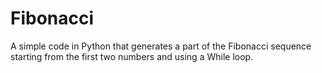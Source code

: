 # Fibonacci
A simple code in Python that generates a part of the Fibonacci sequence starting from the first two numbers and using a While loop.
